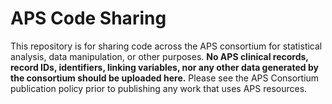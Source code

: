 # APS Code Sharing

This repository is for sharing code across the APS consortium for statistical analysis, data manipulation, or other purposes. **No APS clinical records, record IDs, identifiers, linking variables, nor any other data generated by the consortium should be uploaded here.** Please see the APS Consortium publication policy prior to publishing any work that uses APS resources.
